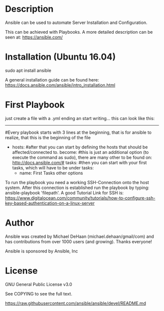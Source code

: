 Description
===========
Ansible can be used to automate Server Installation and Configuration.

This can be achieved with Playbooks.
A more detailed description can be seen at: https://ansible.com/

Installation (Ubuntu 16.04)
===========================
sudo apt install ansible

A general installation guide can be found here: https://docs.ansible.com/ansible/intro_installation.html

First Playbook
===============
just create a file with a .yml ending an start writing...
this can look like this:

---
#Every playbook starts with 3 lines at the beginning, that is for ansible to realize,
that this is the beginning of the file

 - hosts:
#after that you can start by defining the hosts that should be affected/connected to.
   become: #this is just an additional option (to execute the command as sudo), there are many other to be found on: http://docs.ansible.com/#
   tasks:
#then you can start with your first tasks, which will have to be under tasks:
     - name: First Tasks
       other options

To run the playbook you need a working SSH-Connection onto the host system. After this connection is established run the playbook by typing: ansible-playbook 'filepath'. 
A good Tutorial Link for SSH is: https://www.digitalocean.com/community/tutorials/how-to-configure-ssh-key-based-authentication-on-a-linux-server

Author
=======
Ansible was created by Michael DeHaan (michael.dehaan/gmail/com) and has contributions from over 1000 users (and growing). Thanks everyone!

Ansible is sponsored by Ansible, Inc

License
========
GNU General Public License v3.0

See COPYING to see the full text.

https://raw.githubusercontent.com/ansible/ansible/devel/README.md
